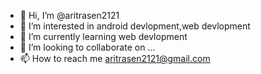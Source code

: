 - 👋 Hi, I’m @aritrasen2121
- 👀 I’m interested in android devlopment,web devlopment
- 🌱 I’m currently learning web devlopment
- 💞️ I’m looking to collaborate on ...
- 📫 How to reach me aritrasen2121@gmail.com

<!---
aritrasen2121/aritrasen2121 is a ✨ special ✨ repository because its `README.md` (this file) appears on your GitHub profile.
You can click the Preview link to take a look at your changes.
--->

